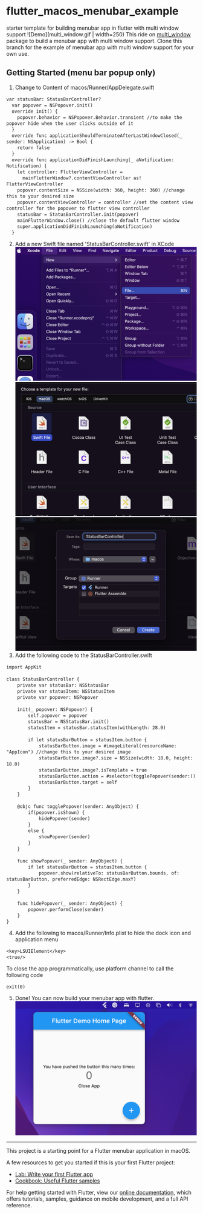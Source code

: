 # flutter_macos_menubar_example

starter template for building menubar app in flutter with multi window support
![Demo](multi_window.gif | width=250)
This ride on [multi_window](https://pub.dev/packages/multi_window) package to build a menubar app with multi window support.
Clone this branch for the example of menubar app with multi window support for your own use.

## Getting Started (menu bar popup only)
1. Change to Content of macos/Runner/AppDelegate.swift
```[language=swift]
var statusBar: StatusBarController?
  var popover = NSPopover.init()
  override init() {
    popover.behavior = NSPopover.Behavior.transient //to make the popover hide when the user clicks outside of it
  }
  override func applicationShouldTerminateAfterLastWindowClosed(_ sender: NSApplication) -> Bool {
    return false
  }
  override func applicationDidFinishLaunching(_ aNotification: Notification) {
    let controller: FlutterViewController =
      mainFlutterWindow?.contentViewController as! FlutterViewController
    popover.contentSize = NSSize(width: 360, height: 360) //change this to your desired size
    popover.contentViewController = controller //set the content view controller for the popover to flutter view controller
    statusBar = StatusBarController.init(popover)
    mainFlutterWindow.close() //close the default flutter window
    super.applicationDidFinishLaunching(aNotification)
  }
```
2. Add a new Swift file named 'StatusBarController.swift' in XCode
![Xcode > File > New > File...](Step2.1.png)
![Select Swift File](Step2.2.png)
![Name it StatusBarController.swift](Step2.3.png)
3. Add the following code to the StatusBarController.swift
```[language=swift]
import AppKit

class StatusBarController {
    private var statusBar: NSStatusBar
    private var statusItem: NSStatusItem
    private var popover: NSPopover
    
    init(_ popover: NSPopover) {
        self.popover = popover
        statusBar = NSStatusBar.init()
        statusItem = statusBar.statusItem(withLength: 28.0)
        
        if let statusBarButton = statusItem.button {
            statusBarButton.image = #imageLiteral(resourceName: "AppIcon") //change this to your desired image
            statusBarButton.image?.size = NSSize(width: 18.0, height: 18.0)
            statusBarButton.image?.isTemplate = true
            statusBarButton.action = #selector(togglePopover(sender:))
            statusBarButton.target = self
        }
    }
    
    @objc func togglePopover(sender: AnyObject) {
        if(popover.isShown) {
            hidePopover(sender)
        }
        else {
            showPopover(sender)
        }
    }
    
    func showPopover(_ sender: AnyObject) {
        if let statusBarButton = statusItem.button {
            popover.show(relativeTo: statusBarButton.bounds, of: statusBarButton, preferredEdge: NSRectEdge.maxY)
        }
    }
    
    func hidePopover(_ sender: AnyObject) {
        popover.performClose(sender)
    }
}
```
4. Add the following to macos/Runner/Info.plist to hide the dock icon and application menu
```[language=xml]
<key>LSUIElement</key>
<true/>
```
To close the app programmatically, use platform channel to call the following code
```[language=dart]
exit(0)
```
5. Done!
You can now build your menubar app with flutter.
![Complete](Demo.png)
-------------------------------------------------------

This project is a starting point for a Flutter menubar application in macOS.

A few resources to get you started if this is your first Flutter project:

- [Lab: Write your first Flutter app](https://flutter.dev/docs/get-started/codelab)
- [Cookbook: Useful Flutter samples](https://flutter.dev/docs/cookbook)

For help getting started with Flutter, view our
[online documentation](https://flutter.dev/docs), which offers tutorials,
samples, guidance on mobile development, and a full API reference.
